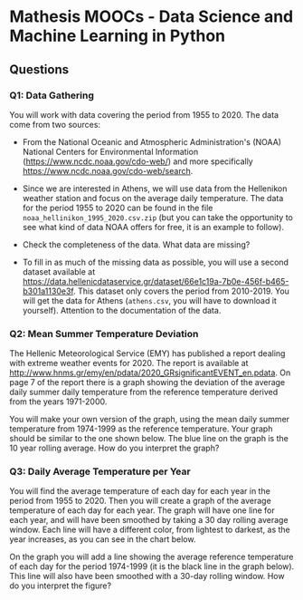 
# Mathesis MOOCs - Data Science and Machine Learning in Python

## Questions





### Q1: Data Gathering



You will work with data covering the period from 1955 to 2020. The data come from two sources:



* From the National Oceanic and Atmospheric Administration's (NOAA) National Centers for Environmental Information (https://www.ncdc.noaa.gov/cdo-web/) and more specifically https://www.ncdc.noaa.gov/cdo-web/search. 



* Since we are interested in Athens, we will use data from the Hellenikon weather station and focus on the average daily temperature. The data for the period 1955 to 2020 can be found in the file `noaa_hellinikon_1995_2020.csv.zip` (but you can take the opportunity to see what kind of data NOAA offers for free, it is an example to follow).



* Check the completeness of the data. What data are missing?



* To fill in as much of the missing data as possible, you will use a second dataset available at https://data.hellenicdataservice.gr/dataset/66e1c19a-7b0e-456f-b465-b301a1130e3f. This dataset only covers the period from 2010-2019. You will get the data for Athens (`athens.csv`, you will have to download it yourself). Attention to the documentation of the data.



### Q2: Mean Summer Temperature Deviation



The Hellenic Meteorological Service (EMY) has published a report dealing with extreme weather events for 2020. The report is available at http://www.hnms.gr/emy/en/pdata/2020_GRsignificantEVENT_en.pdata. On page 7 of the report there is a graph showing the deviation of the average daily summer daily temperature from the reference temperature derived from the years 1971-2000.



You will make your own version of the graph, using the mean daily summer temperature from 1974-1999 as the reference temperature. Your graph should be similar to the one shown below. The blue line on the graph is the 10 year rolling average. How do you interpret the graph?





### Q3: Daily Average Temperature per Year



You will find the average temperature of each day for each year in the period from 1955 to 2020. Then you will create a graph of the average temperature of each day for each year. The graph will have one line for each year, and will have been smoothed by taking a 30 day rolling average window. Each line will have a different color, from lightest to darkest, as the year increases, as you can see in the chart below.



On the graph you will add a line showing the average reference temperature of each day for the period 1974-1999 (it is the black line in the graph below). This line will also have been smoothed with a 30-day rolling window. How do you interpret the figure?

